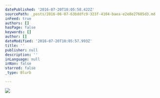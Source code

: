 ```yaml
---
datePublished: '2016-07-20T10:05:58.422Z'
sourcePath: _posts/2016-06-07-63bddfc9-323f-4104-baea-e2e8e27685d3.md
inFeed: true
authors: []
hasPage: false
keywords: []
author: []
dateModified: '2016-07-20T10:05:57.993Z'
title: ''
publisher: null
description: ''
inLanguage: null
inNav: false
starred: false
_type: Blurb

---
```

![](https://the-grid-user-content.s3-us-west-2.amazonaws.com/7ea9a706-d4c8-4800-a2a1-c848999329db.jpg)